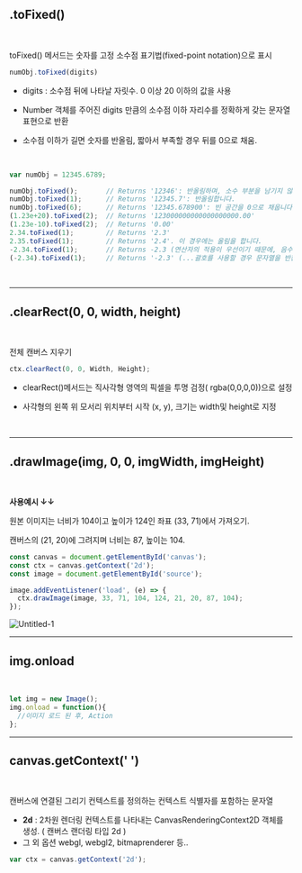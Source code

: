 ## __.toFixed()__

<br>

toFixed() 메서드는 숫자를 고정 소수점 표기법(fixed-point notation)으로 표시

```js
numObj.toFixed(digits)
```
- digits : 소수점 뒤에 나타날 자릿수. 0 이상 20 이하의 값을 사용

- Number 객체를 주어진 digits 만큼의 소수점 이하 자리수를 정확하게 갖는 문자열 표현으로 반환 

- 소수점 이하가 길면 숫자를 반올림, 짧아서 부족할 경우 뒤를 0으로 채움.

<br>

```js
var numObj = 12345.6789;

numObj.toFixed();       // Returns '12346': 반올림하며, 소수 부분을 남기지 않습니다.
numObj.toFixed(1);      // Returns '12345.7': 반올림합니다.
numObj.toFixed(6);      // Returns '12345.678900': 빈 공간을 0으로 채웁니다.
(1.23e+20).toFixed(2);  // Returns '123000000000000000000.00'
(1.23e-10).toFixed(2);  // Returns '0.00'
2.34.toFixed(1);        // Returns '2.3'
2.35.toFixed(1);        // Returns '2.4'. 이 경우에는 올림을 합니다.
-2.34.toFixed(1);       // Returns -2.3 (연산자의 적용이 우선이기 때문에, 음수의 경우 문자열로 반환하지 않습니다...)
(-2.34).toFixed(1);     // Returns '-2.3' (...괄호를 사용할 경우 문자열을 반환합니다.)
```

<br>

----
## __.clearRect(0, 0, width, height)__

<br>

전체 캔버스 지우기

```js
ctx.clearRect(0, 0, Width, Height);
```

- clearRect()메서드는 직사각형 영역의 픽셀을 투명 검정( rgba(0,0,0,0))으로 설정

- 사각형의 왼쪽 위 모서리 위치부터 시작 (x, y), 크기는 width및 height로 지정

<br>

----

## __.drawImage(img, 0, 0, imgWidth, imgHeight)__

<br>

__사용예시 ↓↓__

원본 이미지는 너비가 104이고 높이가 124인 좌표 (33, 71)에서 가져오기. 

캔버스의 (21, 20)에 그려지며 너비는 87, 높이는 104.

```js
const canvas = document.getElementById('canvas');
const ctx = canvas.getContext('2d');
const image = document.getElementById('source');

image.addEventListener('load', (e) => {
  ctx.drawImage(image, 33, 71, 104, 124, 21, 20, 87, 104);
});
```

![Untitled-1](https://user-images.githubusercontent.com/90018379/187329480-45f6e3fa-7ed9-4a78-b1f2-fc43dcbfcbf6.jpg)

----
## __img.onload__

<br>

```js
let img = new Image();
img.onload = function(){
  //이미지 로드 된 후, Action
};
```
----

## __canvas.getContext(' ')__

<br>

캔버스에 연결된 그리기 컨텍스트를 정의하는 컨텍스트 식별자를 포함하는 문자열

- __2d__ : 2차원 렌더링 컨텍스트를 나타내는 CanvasRenderingContext2D 객체를 생성. ( 캔버스 랜더링 타입 2d )
- 그 외 옵션 webgl, webgl2, bitmaprenderer 등..

```js
var ctx = canvas.getContext('2d');
```